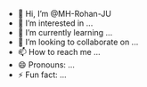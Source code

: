 - 👋 Hi, I’m @MH-Rohan-JU
- 👀 I’m interested in ...
- 🌱 I’m currently learning ...
- 💞️ I’m looking to collaborate on ...
- 📫 How to reach me ...
- 😄 Pronouns: ...
- ⚡ Fun fact: ...

<!---
MH-Rohan-JU/MH-Rohan-JU is a ✨ special ✨ repository because its `README.md` (this file) appears on your GitHub profile.
You can click the Preview link to take a look at your changes.
--->
